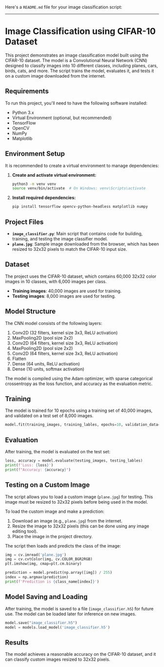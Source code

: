 Here's a `README.md` file for your image classification script:

---

# Image Classification using CIFAR-10 Dataset

This project demonstrates an image classification model built using the CIFAR-10 dataset. The model is a Convolutional Neural Network (CNN) designed to classify images into 10 different classes, including planes, cars, birds, cats, and more. The script trains the model, evaluates it, and tests it on a custom image downloaded from the internet.

## Requirements

To run this project, you'll need to have the following software installed:

- Python 3.x
- Virtual Environment (optional, but recommended)
- TensorFlow
- OpenCV
- NumPy
- Matplotlib

## Environment Setup

It is recommended to create a virtual environment to manage dependencies:

1. **Create and activate virtual environment:**

    ```bash
    python3 -m venv venv
    source venv/bin/activate  # On Windows: venv\Scripts\activate
    ```

2. **Install required dependencies:**

    ```bash
    pip install tensorflow opencv-python-headless matplotlib numpy
    ```

## Project Files

- **`image_classifier.py`**: Main script that contains code for building, training, and testing the image classifier model.
- **`plane.jpg`**: Sample image downloaded from the browser, which has been resized to 32x32 pixels to match the CIFAR-10 input size.

## Dataset

The project uses the CIFAR-10 dataset, which contains 60,000 32x32 color images in 10 classes, with 6,000 images per class.

- **Training images**: 40,000 images are used for training.
- **Testing images**: 8,000 images are used for testing.

## Model Structure

The CNN model consists of the following layers:

1. Conv2D (32 filters, kernel size 3x3, ReLU activation)
2. MaxPooling2D (pool size 2x2)
3. Conv2D (64 filters, kernel size 3x3, ReLU activation)
4. MaxPooling2D (pool size 2x2)
5. Conv2D (64 filters, kernel size 3x3, ReLU activation)
6. Flatten
7. Dense (64 units, ReLU activation)
8. Dense (10 units, softmax activation)

The model is compiled using the Adam optimizer, with sparse categorical crossentropy as the loss function, and accuracy as the evaluation metric.

## Training

The model is trained for 10 epochs using a training set of 40,000 images, and validated on a test set of 8,000 images.

```python
model.fit(training_images, training_lables, epochs=10, validation_data=(testing_images, testing_lables))
```

## Evaluation

After training, the model is evaluated on the test set:

```python
loss, accuracy = model.evaluate(testing_images, testing_lables)
print(f'Loss: {loss}')
print(f"Accuracy: {accuracy}")
```

## Testing on a Custom Image

The script allows you to load a custom image (`plane.jpg`) for testing. This image must be resized to 32x32 pixels before being used in the model.

To load the custom image and make a prediction:

1. Download an image (e.g., `plane.jpg`) from the internet.
2. Resize the image to 32x32 pixels (this can be done using any image editing tool).
3. Place the image in the project directory.

The script then loads and predicts the class of the image:

```python
img = cv.imread('plane.jpg')
img = cv.cvtColor(img, cv.COLOR_BGR2RGB)
plt.imshow(img, cmap=plt.cm.binary)

prediction = model.predict(np.array([img]) / 255)
index = np.argmax(prediction)
print(f'Prediction is {class_name[index]}')
```

## Model Saving and Loading

After training, the model is saved to a file (`image_classifier.h5`) for future use. The model can be loaded later for inference on new images.

```python
model.save("image_classifier.h5")
model = models.load_model('image_classifier.h5')
```

## Results

The model achieves a reasonable accuracy on the CIFAR-10 dataset, and it can classify custom images resized to 32x32 pixels.
